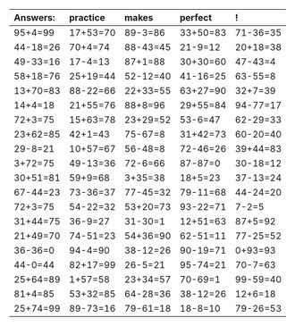 | Answers: | practice | makes | perfect | ! |
| :--- | :--- | :--- | :--- | :--- |
| 95+4=99 | 17+53=70 | 89-3=86 | 33+50=83 | 71-36=35 | 
| 44-18=26 | 70+4=74 | 88-43=45 | 21-9=12 | 20+18=38 | 
| 49-33=16 | 17-4=13 | 87+1=88 | 30+30=60 | 47-43=4 | 
| 58+18=76 | 25+19=44 | 52-12=40 | 41-16=25 | 63-55=8 | 
| 13+70=83 | 88-22=66 | 22+33=55 | 63+27=90 | 32+7=39 | 
| 14+4=18 | 21+55=76 | 88+8=96 | 29+55=84 | 94-77=17 | 
| 72+3=75 | 15+63=78 | 23+29=52 | 53-6=47 | 62-29=33 | 
| 23+62=85 | 42+1=43 | 75-67=8 | 31+42=73 | 60-20=40 | 
| 29-8=21 | 10+57=67 | 56-48=8 | 72-46=26 | 39+44=83 | 
| 3+72=75 | 49-13=36 | 72-6=66 | 87-87=0 | 30-18=12 | 
| 30+51=81 | 59+9=68 | 3+35=38 | 18+5=23 | 37-13=24 | 
| 67-44=23 | 73-36=37 | 77-45=32 | 79-11=68 | 44-24=20 | 
| 72+3=75 | 54-22=32 | 53+20=73 | 93-22=71 | 7-2=5 | 
| 31+44=75 | 36-9=27 | 31-30=1 | 12+51=63 | 87+5=92 | 
| 21+49=70 | 74-51=23 | 54+36=90 | 62-51=11 | 77-25=52 | 
| 36-36=0 | 94-4=90 | 38-12=26 | 90-19=71 | 0+93=93 | 
| 44-0=44 | 82+17=99 | 26-5=21 | 95-74=21 | 70-7=63 | 
| 25+64=89 | 1+57=58 | 23+34=57 | 70-69=1 | 99-59=40 | 
| 81+4=85 | 53+32=85 | 64-28=36 | 38-12=26 | 12+6=18 | 
| 25+74=99 | 89-73=16 | 79-61=18 | 18-8=10 | 79-26=53 | 
